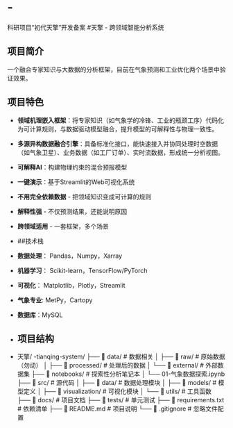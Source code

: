 # -
科研项目“初代天擎”开发备案
#天擎 - 跨领域智能分析系统
## 项目简介
一个融合专家知识与大数据的分析框架，目前在气象预测和工业优化两个场景中验证效果。
## 项目特色
- **领域机理嵌入框架**：将专家知识（如气象学的冷锋、工业的瓶颈工序）代码化为可计算规则，与数据驱动模型融合，提升模型的可解释性与物理一致性。
- **多源异构数据融合引擎**：具备标准化接口，能快速接入并协同处理时空数据（如气象卫星）、业务数据（如工厂订单）、实时流数据，形成统一分析视图。
- **可解释AI**：构建物理约束的混合预报模型
- **一键演示**：基于Streamlit的Web可视化系统
- **不用完全依赖数据** - 把领域知识变成可计算的规则
- **解释性强** - 不仅预测结果，还能说明原因
- **跨领域适用** - 一套框架，多个场景

- ##技术栈
- **数据处理**： Pandas，Numpy，Xarray
- **机器学习**： Scikit-learn，TensorFlow/PyTorch
- **可视化**： Matplotlib，Plotly，Streamlit
- **气象专业**: MetPy，Cartopy
- **数据库**：MySQL

- ## 项目结构
- 天擎/
-tianqing-system/
├── 📁 data/           # 数据相关
│   ├── 📁 raw/        # 原始数据（勿动）
│   ├── 📁 processed/  # 处理后的数据
│   └── 📁 external/   # 外部数据集
├── 📁 notebooks/      # 探索性分析笔记本
│   └── 01-气象数据探索.ipynb
├── 📁 src/            # 源代码
│   ├── 📁 data/       # 数据处理模块
│   ├── 📁 models/     # 模型定义
│   ├── 📁 visualization/ # 可视化模块
│   └── 📁 utils/      # 工具函数
├── 📁 docs/           # 项目文档
├── 📁 tests/          # 单元测试
├── 📄 requirements.txt # 依赖清单
├── 📄 README.md       # 项目说明
└── 📄 .gitignore      # 忽略文件配置
